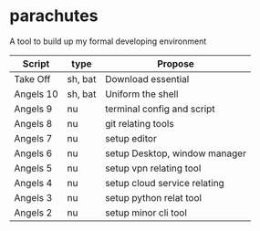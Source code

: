 # parachutes
A tool to build up my formal developing environment

| Script    | type    | Propose                       |
|-----------|---------|-------------------------------|
| Take Off  | sh, bat | Download essential            |
| Angels 10 | sh, bat | Uniform the shell             |
| Angels  9 | nu      | terminal config and script    |
| Angels  8 | nu      | git relating tools            |
| Angels  7 | nu      | setup editor                  |
| Angels  6 | nu      | setup Desktop, window manager |
| Angels  5 | nu      | setup vpn relating tool       |
| Angels  4 | nu      | setup cloud service relating  |
| Angels  3 | nu      | setup python relat tool       |
| Angels  2 | nu      | setup minor cli tool          |

